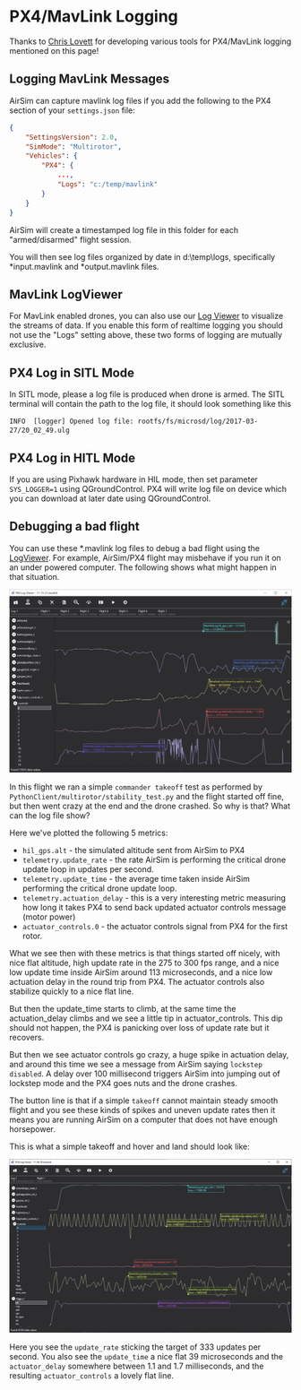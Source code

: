 # PX4/MavLink Logging

Thanks to [Chris Lovett](https://github.com/clovett) for developing various tools for PX4/MavLink logging mentioned on this page!

## Logging MavLink Messages

AirSim can capture mavlink log files if you add the following to the PX4 section of your `settings.json` file:

```json
{
    "SettingsVersion": 2.0,
    "SimMode": "Multirotor",
    "Vehicles": {
        "PX4": {
            ...,
            "Logs": "c:/temp/mavlink"
        }
    }
}
```

AirSim will create a timestamped log file in this folder for each "armed/disarmed" flight session.

You will then see log files organized by date in d:\temp\logs, specifically *input.mavlink and *output.mavlink files.

## MavLink LogViewer
For MavLink enabled drones, you can also use our [Log Viewer](log_viewer.md) to visualize the streams of data.
If you enable this form of realtime logging you should not use the "Logs" setting above, these two forms of logging
are mutually exclusive.

## PX4 Log in SITL Mode

In SITL mode, please a log file is produced when drone is armed. The SITL terminal will contain the path to the log file, it should look something like this
```
INFO  [logger] Opened log file: rootfs/fs/microsd/log/2017-03-27/20_02_49.ulg
```

## PX4 Log in HITL Mode

If you are using Pixhawk hardware in HIL mode, then set parameter `SYS_LOGGER=1`
using QGroundControl. PX4 will write log file on device which you can download at later date using QGroundControl.

## Debugging a bad flight

You can use these *.mavlink log files to debug a bad flight using the [LogViewer](log_viewer.md).
For example, AirSim/PX4 flight may misbehave if you run it on an under powered computer.
The following shows what might happen in that situation.

![screenshot](images/px4_debugging.png)

In this flight we ran a simple `commander takeoff` test as performed
by `PythonClient/multirotor/stability_test.py` and the flight started off fine, but then went crazy at the end and the drone crashed.  So why is that?  What can the log file show?

Here we've plotted the following 5 metrics:
- `hil_gps.alt` - the simulated altitude sent from AirSim to PX4
- `telemetry.update_rate` - the rate AirSim is performing the critical drone update loop in updates per second.
- `telemetry.update_time` - the average time taken inside AirSim performing the critical drone update loop.
- `telemetry.actuation_delay` - this is a very interesting metric measuring how long it takes PX4 to send back updated actuator controls message (motor power)
- `actuator_controls.0` - the actuator controls signal from PX4 for the first rotor.

What we see then with these metrics is that things started off nicely, with nice flat altitude, high update rate in the 275 to 300 fps range, and a nice low update time inside AirSim around 113 microseconds, and a nice low actuation delay in the round trip from PX4.  The actuator controls also stabilize quickly to a nice flat line.

But then the update_time starts to climb, at the same time the actuation_delay climbs and we see a little tip in actuator_controls.
This dip should not happen, the PX4 is panicking over loss of update rate but it recovers.

But then we see actuator controls go crazy, a huge spike in actuation delay, and around this time we see a message from AirSim saying `lockstep disabled`.  A delay over 100 millisecond triggers AirSim into jumping out of lockstep mode and the PX4 goes nuts and the drone crashes.

The button line is that if a simple `takeoff` cannot maintain steady smooth flight and you see these kinds of spikes and uneven update rates
then it means you are running AirSim on a computer that does not have enough horsepower.

This is what a simple takeoff and hover and land should look like:

![nice](images/px4_nice.png)

Here you see the `update_rate` sticking the target of 333 updates per second.
You also see the `update_time` a nice flat 39 microseconds and the `actuator_delay`
somewhere between 1.1 and 1.7 milliseconds, and the resulting `actuator_controls`
a lovely flat line.


